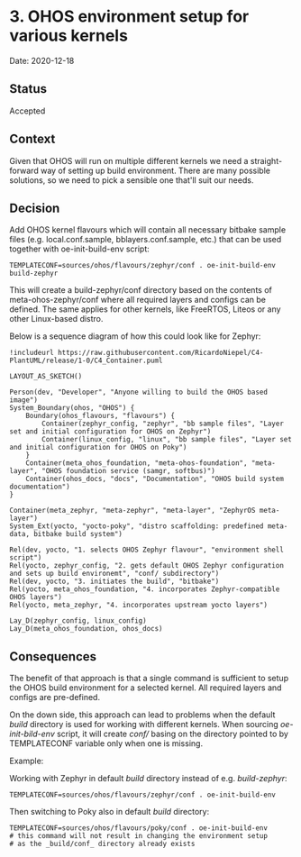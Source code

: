 # 3. OHOS environment setup for various kernels

Date: 2020-12-18

## Status

Accepted

## Context

Given that OHOS will run on multiple different kernels we need 
a straight-forward way of setting up build environment.
There are many possible solutions, so we need to pick a sensible one
that'll suit our needs.

## Decision

Add OHOS kernel flavours which
will contain all necessary bitbake sample files (e.g. local.conf.sample,
bblayers.conf.sample, etc.) that can be used together with 
oe-init-build-env script:

    TEMPLATECONF=sources/ohos/flavours/zephyr/conf . oe-init-build-env build-zephyr

This will create a build-zephyr/conf directory based on the contents 
of meta-ohos-zephyr/conf where all required layers and configs 
can be defined. The same applies for other kernels, like FreeRTOS, 
Liteos or any other Linux-based distro.

Below is a sequence diagram of how this could look like for Zephyr: 
```plantuml
!includeurl https://raw.githubusercontent.com/RicardoNiepel/C4-PlantUML/release/1-0/C4_Container.puml

LAYOUT_AS_SKETCH()

Person(dev, "Developer", "Anyone willing to build the OHOS based image")
System_Boundary(ohos, "OHOS") {
    Boundary(ohos_flavours, "flavours") {
        Container(zephyr_config, "zephyr", "bb sample files", "Layer set and initial configuration for OHOS on Zephyr")
        Container(linux_config, "linux", "bb sample files", "Layer set and initial configuration for OHOS on Poky")
    }
    Container(meta_ohos_foundation, "meta-ohos-foundation", "meta-layer", "OHOS foundation service (samgr, softbus)")
    Container(ohos_docs, "docs", "Documentation", "OHOS build system documentation")
}

Container(meta_zephyr, "meta-zephyr", "meta-layer", "ZephyrOS meta-layer")
System_Ext(yocto, "yocto-poky", "distro scaffolding: predefined meta-data, bitbake build system")

Rel(dev, yocto, "1. selects OHOS Zephyr flavour", "environment shell script")
Rel(yocto, zephyr_config, "2. gets default OHOS Zephyr configuration and sets up build environemt", "conf/ subdirectory")
Rel(dev, yocto, "3. initiates the build", "bitbake")
Rel(yocto, meta_ohos_foundation, "4. incorporates Zephyr-compatible OHOS layers")
Rel(yocto, meta_zephyr, "4. incorporates upstream yocto layers")

Lay_D(zephyr_config, linux_config)
Lay_D(meta_ohos_foundation, ohos_docs)
```

## Consequences

The benefit of that approach is that a single command is sufficient
to setup the OHOS build environment for a selected kernel. All 
required layers and configs are pre-defined.

On the down side, this approach can lead to problems when the default
_build_ directory is used for working with different kernels.
When sourcing _oe-init-bild-env_ script, it will create _conf/_ 
basing on the directory pointed to by TEMPLATECONF variable
only when one is missing.

Example:

Working with Zephyr in default _build_ directory instead of e.g. _build-zephyr_:

    TEMPLATECONF=sources/ohos/flavours/zephyr/conf . oe-init-build-env

Then switching to Poky also in default _build_ directory:

    TEMPLATECONF=sources/ohos/flavours/poky/conf . oe-init-build-env
    # this command will not result in changing the environment setup
    # as the _build/conf_ directory already exists
